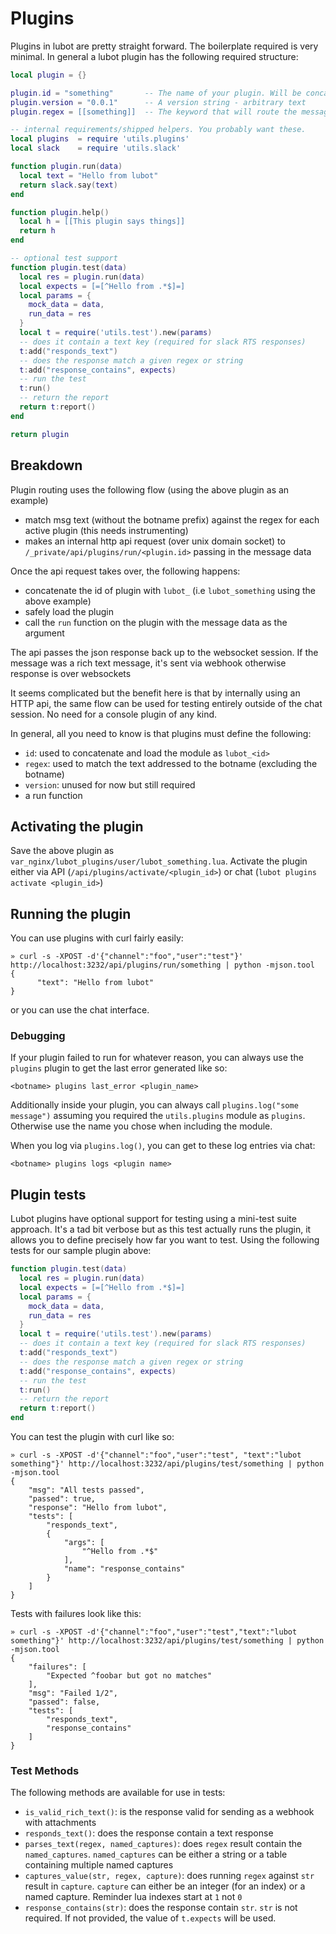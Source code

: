 # Plugins
Plugins in lubot are pretty straight forward. The boilerplate required is very minimal. In general a lubot plugin has the following required structure:

```lua
local plugin = {}

plugin.id = "something"       -- The name of your plugin. Will be concatenated with `lubot_` to locate the module
plugin.version = "0.0.1"      -- A version string - arbitrary text
plugin.regex = [[something]]  -- The keyword that will route the message to this plugin. Never use a start-of-string token here 

-- internal requirements/shipped helpers. You probably want these.
local plugins  = require 'utils.plugins'
local slack    = require 'utils.slack'

function plugin.run(data)
  local text = "Hello from lubot"
  return slack.say(text)
end

function plugin.help()
  local h = [[This plugin says things]]
  return h
end

-- optional test support
function plugin.test(data)
  local res = plugin.run(data)
  local expects = [=[^Hello from .*$]=]
  local params = {
    mock_data = data,
    run_data = res
  }
  local t = require('utils.test').new(params)
  -- does it contain a text key (required for slack RTS responses)
  t:add("responds_text")
  -- does the response match a given regex or string
  t:add("response_contains", expects)
  -- run the test
  t:run()
  -- return the report
  return t:report()
end

return plugin
```

## Breakdown
Plugin routing uses the following flow (using the above plugin as an example)

- match msg text (without the botname prefix) against the regex for each active plugin (this needs instrumenting)
- makes an internal http api request (over unix domain socket) to `/_private/api/plugins/run/<plugin.id>` passing in the message data

Once the api request takes over, the following happens:

- concatenate the id of plugin with `lubot_` (i.e `lubot_something` using the above example)
- safely load the plugin
- call the `run` function on the plugin with the message data as the argument

The api passes the json response back up to the websocket session. If the message was a rich text message, it's sent via webhook otherwise response is over websockets

It seems complicated but the benefit here is that by internally using an HTTP api, the same flow can be used for testing entirely outside of the chat session. No need for a console plugin of any kind.

In general, all you need to know is that plugins must define the following:

- `id`: used to concatenate and load the module as `lubot_<id>`
- `regex`: used to match the text addressed to the botname (excluding the botname)
- `version`: unused for now but still required
- a run function

## Activating the plugin
Save the above plugin as `var_nginx/lubot_plugins/user/lubot_something.lua`.
Activate the plugin either via API (`/api/plugins/activate/<plugin_id>`) or chat (`lubot plugins activate <plugin_id>`)

## Running the plugin
You can use plugins with curl fairly easily:

```
» curl -s -XPOST -d'{"channel":"foo","user":"test"}' http://localhost:3232/api/plugins/run/something | python -mjson.tool
{
      "text": "Hello from lubot"
}
```

or you can use the chat interface.

### Debugging
If your plugin failed to run for whatever reason, you can always use the `plugins` plugin to get the last error generated like so:

```
<botname> plugins last_error <plugin_name>
```

Additionally inside your plugin, you can always call `plugins.log("some message")` assuming you required the `utils.plugins` module as `plugins`. Otherwise use the name you chose when including the module.

When you log via `plugins.log()`, you can get to these log entries via chat:

```
<botname> plugins logs <plugin name>
```

## Plugin tests
Lubot plugins have optional support for testing using a mini-test suite approach. It's a tad bit verbose but as this test actually runs the plugin, it allows you to define precisely how far you want to test. Using the following tests for our sample plugin above:

```lua
function plugin.test(data)
  local res = plugin.run(data)
  local expects = [=[^Hello from .*$]=]
  local params = {
    mock_data = data,
    run_data = res
  }
  local t = require('utils.test').new(params)
  -- does it contain a text key (required for slack RTS responses)
  t:add("responds_text")
  -- does the response match a given regex or string
  t:add("response_contains", expects)
  -- run the test
  t:run()
  -- return the report
  return t:report()
end
```

You can test the plugin with curl like so:

```
» curl -s -XPOST -d'{"channel":"foo","user":"test", "text":"lubot something"}' http://localhost:3232/api/plugins/test/something | python -mjson.tool
{
    "msg": "All tests passed",
    "passed": true,
    "response": "Hello from lubot",
    "tests": [
        "responds_text",
        {
            "args": [
                "^Hello from .*$"
            ],
            "name": "response_contains"
        }
    ]
}
```

Tests with failures look like this:

```
» curl -s -XPOST -d'{"channel":"foo","user":"test","text":"lubot something"}' http://localhost:3232/api/plugins/test/something | python -mjson.tool
{
    "failures": [
        "Expected ^foobar but got no matches"
    ],
    "msg": "Failed 1/2",
    "passed": false,
    "tests": [
        "responds_text",
        "response_contains"
    ]
}
```

### Test Methods
The following methods are available for use in tests:

- `is_valid_rich_text()`: is the response valid for sending as a webhook with attachments
- `responds_text()`: does the response contain a text response
- `parses_text(regex, named_captures)`: does `regex` result contain the `named_captures`. `named_captures` can be either a string or a table containing multiple named captures
- `captures_value(str, regex, capture)`: does running `regex` against `str` result in `capture`. `capture` can either be an integer (for an index) or a named capture. Reminder lua indexes start at `1` not `0`
- `response_contains(str)`: does the response contain `str`. `str` is not required. If not provided, the value of `t.expects` will be used.


